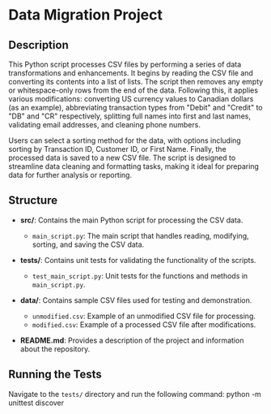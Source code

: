 # Data Migration Project

## Description
This Python script processes CSV files by performing a series of data transformations and enhancements. It begins by reading the CSV file and converting its contents into a list of lists.
The script then removes any empty or whitespace-only rows from the end of the data. Following this, it applies various modifications: converting US currency values to Canadian dollars (as an example),
abbreviating transaction types from "Debit" and "Credit" to "DB" and "CR" respectively, splitting full names into first and last names, validating email addresses, and cleaning phone numbers.

Users can select a sorting method for the data, with options including sorting by Transaction ID, Customer ID, or First Name. Finally, the processed data is saved to a new CSV file.
The script is designed to streamline data cleaning and formatting tasks, making it ideal for preparing data for further analysis or reporting.

## Structure
- **src/**: Contains the main Python script for processing the CSV data.
  - `main_script.py`: The main script that handles reading, modifying, sorting, and saving the CSV data.

- **tests/**: Contains unit tests for validating the functionality of the scripts.
  - `test_main_script.py`: Unit tests for the functions and methods in `main_script.py`.

- **data/**: Contains sample CSV files used for testing and demonstration.
  - `unmodified.csv`: Example of an unmodified CSV file for processing.
  - `modified.csv`: Example of a processed CSV file after modifications.

- **README.md**: Provides a description of the project and information about the repository.

## Running the Tests
Navigate to the `tests/` directory and run the following command: python -m unittest discover 
